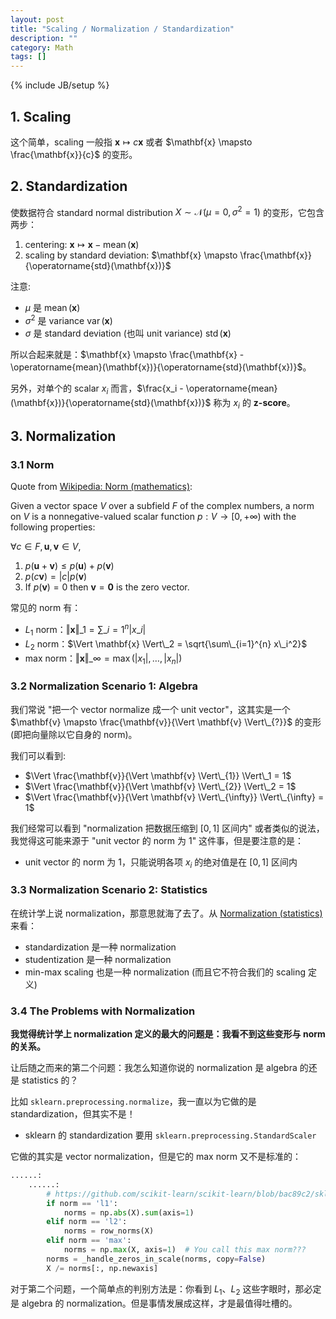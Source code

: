```yaml
---
layout: post
title: "Scaling / Normalization / Standardization"
description: ""
category: Math
tags: []
---
```

{% include JB/setup %}


## 1. Scaling

这个简单，scaling 一般指 $\mathbf{x} \mapsto c \mathbf{x}$ 或者 $\mathbf{x} \mapsto \frac{\mathbf{x}}{c}$ 的变形。

## 2. Standardization

使数据符合 standard normal distribution $X \sim \mathcal{N} (\mu=0, \sigma^{2}=1)$ 的变形，它包含两步：

1. centering: $\mathbf{x} \mapsto \mathbf{x} - \operatorname{mean}(\mathbf{x})$
2. scaling by standard deviation: $\mathbf{x} \mapsto \frac{\mathbf{x}}{\operatorname{std}(\mathbf{x})}$

注意:

- $\mu$ 是 $\operatorname{mean}(\mathbf{x})$
- $\sigma^{2}$ 是 variance $\operatorname{var}(\mathbf{x})$
- $\sigma$ 是 standard deviation (也叫 unit variance) $\operatorname{std}(\mathbf{x})$

所以合起来就是：$\mathbf{x} \mapsto \frac{\mathbf{x} - \operatorname{mean}(\mathbf{x})}{\operatorname{std}(\mathbf{x})}$。

另外，对单个的 scalar $x_i$ 而言，$\frac{x_i - \operatorname{mean}(\mathbf{x})}{\operatorname{std}(\mathbf{x})}$ 称为 $x_i$ 的 **z-score**。

## 3. Normalization

### 3.1 Norm

Quote from [Wikipedia: Norm (mathematics)](https://en.wikipedia.org/wiki/Norm_(mathematics)#Definition):

Given a vector space $V$ over a subfield $F$ of the complex numbers, a norm on $V$ is a nonnegative-valued scalar function $p: V \to [0,+\infty)$ with the following properties:

$\forall c \in F, \mathbf{u}, \mathbf{v} \in V$,

1. $p(\mathbf{u} + \mathbf{v}) ≤ p(\mathbf{u}) + p(\mathbf{v})$
1. $p(c \mathbf{v}) = \vert c \vert p(\mathbf{v})$
1. If $p(\mathbf{v}) = 0$ then $\mathbf{v} = \mathbf{0}$ is the zero vector.

常见的 norm 有：

- $L_1$ norm：$\Vert \mathbf{x} \Vert\_1 = \sum\_{i=1}^{n} \vert x\_i \vert$
- $L_2$ norm：$\Vert \mathbf{x} \Vert\_2 = \sqrt{\sum\_{i=1}^{n} x\_i^2}$
- max norm：$\Vert \mathbf{x} \Vert\_{\infty} = \max(\vert x_1 \vert, \dots, \vert x_n \vert)$

### 3.2 Normalization Scenario 1: Algebra

我们常说 "把一个 vector normalize 成一个 unit vector"，这其实是一个 $\mathbf{v} \mapsto \frac{\mathbf{v}}{\Vert \mathbf{v} \Vert\_{?}}$ 的变形 (即把向量除以它自身的 norm)。

我们可以看到:

- $\Vert \frac{\mathbf{v}}{\Vert \mathbf{v} \Vert\_{1}} \Vert\_1 = 1$
- $\Vert \frac{\mathbf{v}}{\Vert \mathbf{v} \Vert\_{2}} \Vert\_2 = 1$
- $\Vert \frac{\mathbf{v}}{\Vert \mathbf{v} \Vert\_{\infty}} \Vert\_{\infty} = 1$

我们经常可以看到 "normalization 把数据压缩到 $[0, 1]$ 区间内" 或者类似的说法，我觉得这可能来源于 "unit vector 的 norm 为 1" 这件事，但是要注意的是：

- unit vector 的 norm 为 1，只能说明各项 $x_i$ 的绝对值是在 $[0, 1]$ 区间内

### 3.3 Normalization Scenario 2: Statistics

在统计学上说 normalization，那意思就海了去了。从 [Normalization (statistics)](https://en.wikipedia.org/wiki/Normalization_(statistics)) 来看：

- standardization 是一种 normalization
- studentization 是一种 normalization
- min-max scaling 也是一种 normalization (而且它不符合我们的 scaling 定义)

### 3.4 The Problems with Normalization 

**我觉得统计学上 normalization 定义的最大的问题是：我看不到这些变形与 norm 的关系。**

让后随之而来的第二个问题：我怎么知道你说的 normalization 是 algebra 的还是 statistics 的？

比如 `sklearn.preprocessing.normalize`，我一直以为它做的是 standardization，但其实不是！

- sklearn 的 standardization 要用 `sklearn.preprocessing.StandardScaler`

它做的其实是 vector normalization，但是它的 max norm 又不是标准的：

```python
......:
    ......:
        # https://github.com/scikit-learn/scikit-learn/blob/bac89c2/sklearn/preprocessing/data.py#L1564
        if norm == 'l1':
            norms = np.abs(X).sum(axis=1)
        elif norm == 'l2':
            norms = row_norms(X)
        elif norm == 'max':
            norms = np.max(X, axis=1)  # You call this max norm???
        norms = _handle_zeros_in_scale(norms, copy=False)
        X /= norms[:, np.newaxis]
```

对于第二个问题，一个简单点的判别方法是：你看到 $L_1$、$L_2$ 这些字眼时，那必定是 algebra 的 normalization。但是事情发展成这样，才是最值得吐槽的。